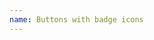 ```yaml
---
name: Buttons with badge icons
---
```

<a href="#" class="button medium"><span class="badge primary square"><i class="fa fa-check"></i></span></a>
<a href="#" class="button secondary medium"><span class="badge secondary square"><i class="fa fa-check"></i></span></a>
<a href="#" class="button success"><span class="badge success square"><i class="fa fa-check"></i></span></a>
<a href="#" class="button alert"><span class="badge alert square"><i class="fa fa-check"></i></span></a>
<a href="#" class="button info"><span class="badge info square"><i class="fa fa-check"></i></span></a>
<a href="#" class="button info secondary"><span class="badge info square"><i class="fa fa-check"></i></span></a>
<a href="#" class="button warning"><span class="badge warning square"><i class="fa fa-check"></i></span></a>
<a href="#" class="button info secondary medium"><span class="badge secondary square"><i class="fa fa-check"></i></span></a>

